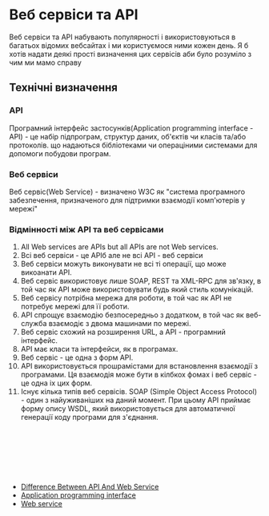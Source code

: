 # Веб сервіси та API

Веб сервіси та API набувають популярності і використовуються в багатьох відомих вебсайтах і ми користуємося ними кожен день. Я б хотів надати деякі прості визначення цих сервісів аби було розуміло з чим ми мамо справу

## Технічні визначення

### API
Програмний інтерфейс застосунків(Application programming interface - API) - це набір підпрограм, структур даних, об'єктів чи класів та/або протоколів. що надаються бібліотеками чи операціними системами для допомоги побудови програм.

### Веб сервіси
Веб сервіс(Web Service) - визначено W3C як "система програмного забезпечення, призначеного для підтримки взаємодії комп'ютерів у мережі"



### Відмінності між API та веб сервісами
1. All Web services are APIs but all APIs are not Web services.
2. Всі веб сервіси - це APIб але не всі API - веб сервіси
3. Веб сервіси можуть виконувати не всі ті операції, що може викоанати API.
4. Веб сервіс використовує лише SOAP, REST та XML-RPC для зв'язку, в той час як API може використовувати будь який стиль комунікацій.
5. Веб сервісу потрібна мережа для роботи, в той час як API не потребує мережі для її роботи.
6. API спрощує взаємодію безпосередньо з додатком, в той час як веб-служба взаємодіє з двома машинами по мережі.
7. Веб сервіс схожий на розширення URL, а API - програмний інтерфейс.
8. API має класи та інтерфейси, як в програмах.
9. Веб сервіс - це одна з форм  API.
10. API використовується прошрамістами для встановлення взаємодії з програмами. Ця взаємодія може бути в кілбкох фомах і веб сервіс - це одна іх цих форм.
11. Існує кілька типів веб сервісів. SOAP (Simple Object Access Protocol) - один з найуживаніших на даний момент. При цьому API приймає форму опису WSDL, який використовується для автоматичної генерації коду програми для з'єднання.






<br><br><br>
---
- [Difference Between API And Web Service](http://microsoft-techies.blogspot.com/2014/03/difference-between-api-and-web-service.html)
- [Application programming interface](https://en.wikipedia.org/wiki/Application_programming_interface)
- [Web service](https://en.wikipedia.org/wiki/Web_service)



